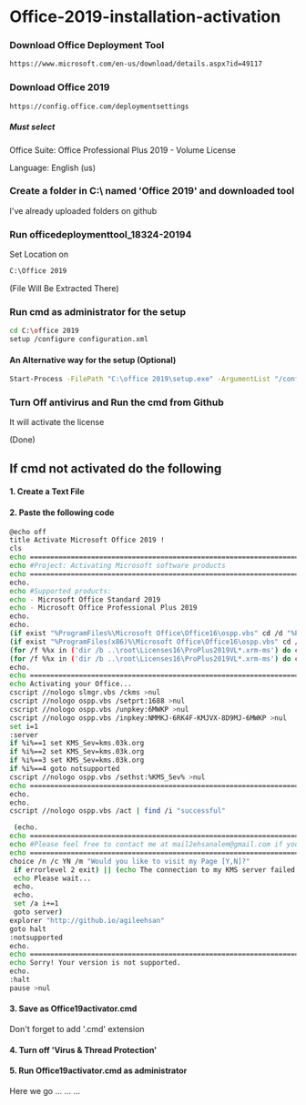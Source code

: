 # Office-2019-installation-activation

### Download Office Deployment Tool

```bash
https://www.microsoft.com/en-us/download/details.aspx?id=49117
```

### Download Office 2019

```bash
https://config.office.com/deploymentsettings
```

##### Must select

Office Suite: Office Professional Plus 2019 - Volume License

Language: English (us)

### Create a folder in C:\ named 'Office 2019' and downloaded tool

I've already uploaded folders on github

### Run officedeploymenttool_18324-20194

Set Location on 

```bash
C:\Office 2019
```

(File Will Be Extracted There)

### Run cmd as administrator for the setup

```bash
cd C:\office 2019
setup /configure configuration.xml
```

#### An Alternative way for the setup (Optional)

```bash
Start-Process -FilePath "C:\office 2019\setup.exe" -ArgumentList "/configure configuration.xml" -Wait -NoNewWindow
```

### Turn Off antivirus and Run the cmd from Github

It will activate the license

(Done)

## If cmd not activated do the following

#### 1. Create a Text File

#### 2. Paste the following code

```bash
@echo off
title Activate Microsoft Office 2019 !
cls
echo ============================================================================
echo #Project: Activating Microsoft software products
echo ============================================================================
echo.
echo #Supported products:
echo - Microsoft Office Standard 2019
echo - Microsoft Office Professional Plus 2019
echo.
echo.
(if exist "%ProgramFiles%\Microsoft Office\Office16\ospp.vbs" cd /d "%ProgramFiles%\Microsoft Office\Office16")
(if exist "%ProgramFiles(x86)%\Microsoft Office\Office16\ospp.vbs" cd /d "%ProgramFiles(x86)%\Microsoft Office\Office16")
(for /f %%x in ('dir /b ..\root\Licenses16\ProPlus2019VL*.xrm-ms') do cscript ospp.vbs /inslic:"..\root\Licenses16\%%x" >nul)
(for /f %%x in ('dir /b ..\root\Licenses16\ProPlus2019VL*.xrm-ms') do cscript ospp.vbs /inslic:"..\root\Licenses16\%%x" >nul)
echo.
echo ============================================================================
echo Activating your Office...
cscript //nologo slmgr.vbs /ckms >nul
cscript //nologo ospp.vbs /setprt:1688 >nul
cscript //nologo ospp.vbs /unpkey:6MWKP >nul
cscript //nologo ospp.vbs /inpkey:NMMKJ-6RK4F-KMJVX-8D9MJ-6MWKP >nul
set i=1
:server
if %i%==1 set KMS_Sev=kms.03k.org
if %i%==2 set KMS_Sev=kms.03k.org
if %i%==3 set KMS_Sev=kms.03k.org
if %i%==4 goto notsupported
cscript //nologo ospp.vbs /sethst:%KMS_Sev% >nul
echo ============================================================================
echo.
echo.
cscript //nologo ospp.vbs /act | find /i "successful" 

 (echo.
echo ============================================================================
echo #Please feel free to contact me at mail2ehsanalem@gmail.com if you have any questions or concerns.
echo ============================================================================
choice /n /c YN /m "Would you like to visit my Page [Y,N]?" 
 if errorlevel 2 exit) || (echo The connection to my KMS server failed! Trying to connect to another one... 
 echo Please wait... 
 echo. 
 echo. 
 set /a i+=1 
 goto server)
explorer "http://github.io/agileehsan"
goto halt
:notsupported
echo.
echo ============================================================================
echo Sorry! Your version is not supported.
echo.
:halt
pause >nul
```

#### 3. Save as Office19activator.cmd

Don't forget to add '.cmd' extension

#### 4. Turn off 'Virus & Thread Protection'

#### 5. Run Office19activator.cmd as administrator

Here we go ... ... ...

